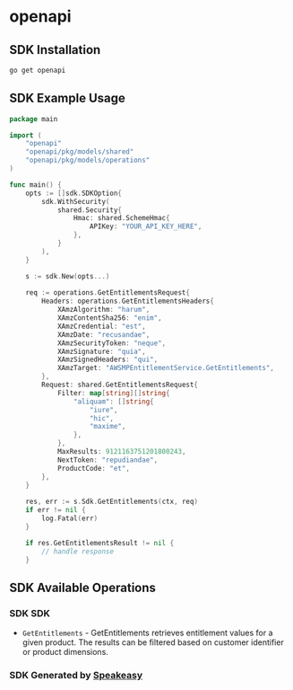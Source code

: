 # openapi

<!-- Start SDK Installation -->
## SDK Installation

```bash
go get openapi
```
<!-- End SDK Installation -->

<!-- Start SDK Example Usage -->
## SDK Example Usage

```go
package main

import (
    "openapi"
    "openapi/pkg/models/shared"
    "openapi/pkg/models/operations"
)

func main() {
    opts := []sdk.SDKOption{
        sdk.WithSecurity(
            shared.Security{
                Hmac: shared.SchemeHmac{
                    APIKey: "YOUR_API_KEY_HERE",
                },
            }
        ),
    }

    s := sdk.New(opts...)
    
    req := operations.GetEntitlementsRequest{
        Headers: operations.GetEntitlementsHeaders{
            XAmzAlgorithm: "harum",
            XAmzContentSha256: "enim",
            XAmzCredential: "est",
            XAmzDate: "recusandae",
            XAmzSecurityToken: "neque",
            XAmzSignature: "quia",
            XAmzSignedHeaders: "qui",
            XAmzTarget: "AWSMPEntitlementService.GetEntitlements",
        },
        Request: shared.GetEntitlementsRequest{
            Filter: map[string][]string{
                "aliquam": []string{
                    "iure",
                    "hic",
                    "maxime",
                },
            },
            MaxResults: 9121163751201800243,
            NextToken: "repudiandae",
            ProductCode: "et",
        },
    }
    
    res, err := s.Sdk.GetEntitlements(ctx, req)
    if err != nil {
        log.Fatal(err)
    }

    if res.GetEntitlementsResult != nil {
        // handle response
    }
```
<!-- End SDK Example Usage -->

<!-- Start SDK Available Operations -->
## SDK Available Operations

### SDK SDK

* `GetEntitlements` - GetEntitlements retrieves entitlement values for a given product. The results can be filtered based on customer identifier or product dimensions.

<!-- End SDK Available Operations -->

### SDK Generated by [Speakeasy](https://docs.speakeasyapi.dev/docs/using-speakeasy/client-sdks)

